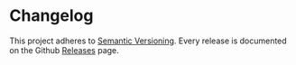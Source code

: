 # Changelog

This project adheres to [Semantic Versioning](http://semver.org/).
Every release is documented on the Github [Releases](https://github.com/mijnverbruik/dsmr/releases) page.
